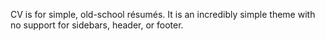 CV is for simple, old-school résumés. It is an incredibly simple theme with no support for sidebars, header, or footer.

